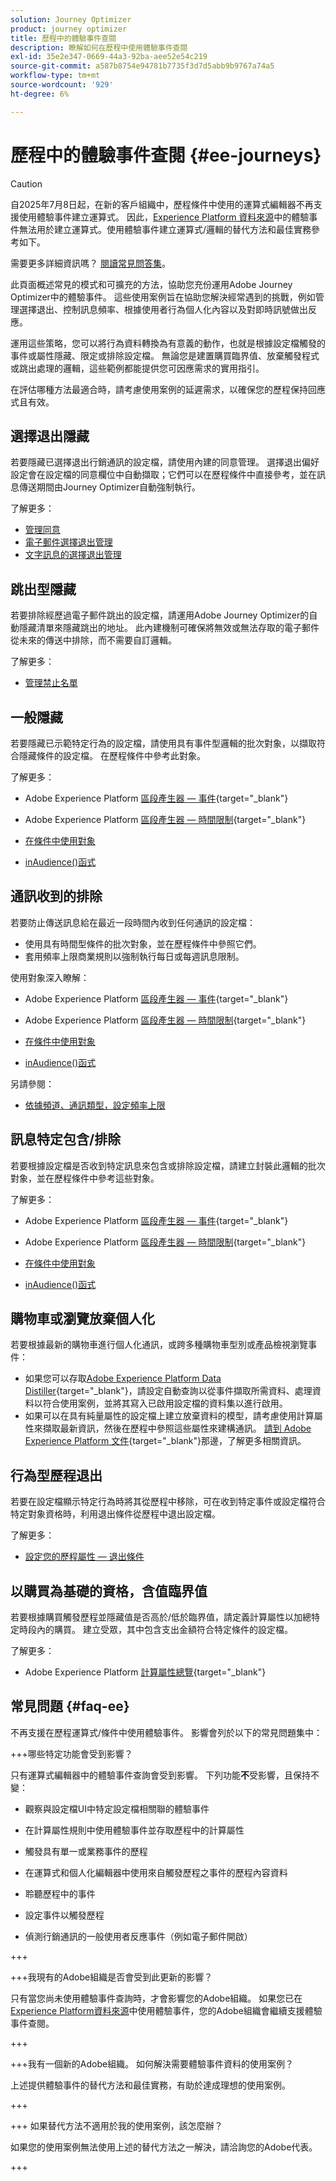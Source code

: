 ```yaml
---
solution: Journey Optimizer
product: journey optimizer
title: 歷程中的體驗事件查閱
description: 瞭解如何在歷程中使用體驗事件查閱
exl-id: 35e2e347-0669-44a3-92ba-aee52e54c219
source-git-commit: a587b8754e94781b7735f3d7d5abb9b9767a74a5
workflow-type: tm+mt
source-wordcount: '929'
ht-degree: 6%

---
```


# 歷程中的體驗事件查閱 {#ee-journeys}

>[!CAUTION]
>
>自2025年7月8日起，在新的客戶組織中，歷程條件中使用的運算式編輯器不再支援使用體驗事件建立運算式。 因此，[Experience Platform 資料來源](../datasource/adobe-experience-platform-data-source.md)中的體驗事件無法用於建立運算式。使用體驗事件建立運算式/邏輯的替代方法和最佳實務參考如下。
>
>需要更多詳細資訊嗎？ [閱讀常見問答集](#faq-ee)。

此頁面概述常見的模式和可擴充的方法，協助您充份運用Adobe Journey Optimizer中的體驗事件。 這些使用案例旨在協助您解決經常遇到的挑戰，例如管理選擇退出、控制訊息頻率、根據使用者行為個人化內容以及對即時訊號做出反應。

運用這些策略，您可以將行為資料轉換為有意義的動作，也就是根據設定檔觸發的事件或屬性隱藏、限定或排除設定檔。 無論您是建置購買臨界值、放棄觸發程式或跳出處理的邏輯，這些範例都能提供您可因應需求的實用指引。

在評估哪種方法最適合時，請考慮使用案例的延遲需求，以確保您的歷程保持回應式且有效。

## 選擇退出隱藏

若要隱藏已選擇退出行銷通訊的設定檔，請使用內建的同意管理。 選擇退出偏好設定會在設定檔的同意欄位中自動擷取；它們可以在歷程條件中直接參考，並在訊息傳送期間由Journey Optimizer自動強制執行。

了解更多：

* [管理同意](../privacy/opt-out.md)
* [電子郵件選擇退出管理](../email/email-opt-out.md)
* [文字訊息的選擇退出管理](../sms/sms-opt-out.md)


## 跳出型隱藏

若要排除經歷過電子郵件跳出的設定檔，請運用Adobe Journey Optimizer的自動隱藏清單來隱藏跳出的地址。 此內建機制可確保將無效或無法存取的電子郵件從未來的傳送中排除，而不需要自訂邏輯。

了解更多：

* [管理禁止名單](../configuration/manage-suppression-list.md)


## 一般隱藏

若要隱藏已示範特定行為的設定檔，請使用具有事件型邏輯的批次對象，以擷取符合隱藏條件的設定檔。 在歷程條件中參考此對象。

了解更多：

* Adobe Experience Platform [區段產生器 — 事件](https://experienceleague.adobe.com/en/docs/experience-platform/segmentation/ui/segment-builder#events){target="_blank"}

* Adobe Experience Platform [區段產生器 — 時間限制](https://experienceleague.adobe.com/en/docs/experience-platform/segmentation/ui/segment-builder#time-constraints){target="_blank"}

* [在條件中使用對象](../building-journeys/condition-activity.md#using-audiences-in-conditions)

* [inAudience()函式](../building-journeys/functions/functioninaudience.md)


## 通訊收到的排除

若要防止傳送訊息給在最近一段時間內收到任何通訊的設定檔：

* 使用具有時間型條件的批次對象，並在歷程條件中參照它們。
* 套用頻率上限商業規則以強制執行每日或每週訊息限制。


使用對象深入瞭解：

* Adobe Experience Platform [區段產生器 — 事件](https://experienceleague.adobe.com/en/docs/experience-platform/segmentation/ui/segment-builder#events){target="_blank"}

* Adobe Experience Platform [區段產生器 — 時間限制](https://experienceleague.adobe.com/en/docs/experience-platform/segmentation/ui/segment-builder#time-constraints){target="_blank"}

* [在條件中使用對象](../building-journeys/condition-activity.md#using-audiences-in-conditions)

* [inAudience()函式](../building-journeys/functions/functioninaudience.md)


另請參閱：

* [依據頻道、通訊類型，設定頻率上限](../conflict-prioritization/channel-capping.md)



## 訊息特定包含/排除

若要根據設定檔是否收到特定訊息來包含或排除設定檔，請建立封裝此邏輯的批次對象，並在歷程條件中參考這些對象。


了解更多：

* Adobe Experience Platform [區段產生器 — 事件](https://experienceleague.adobe.com/en/docs/experience-platform/segmentation/ui/segment-builder#events){target="_blank"}

* Adobe Experience Platform [區段產生器 — 時間限制](https://experienceleague.adobe.com/en/docs/experience-platform/segmentation/ui/segment-builder#time-constraints){target="_blank"}

* [在條件中使用對象](../building-journeys/condition-activity.md#using-audiences-in-conditions)

* [inAudience()函式](../building-journeys/functions/functioninaudience.md)

## 購物車或瀏覽放棄個人化

若要根據最新的購物車進行個人化通訊，或跨多種購物車型別或產品檢視瀏覽事件：

* 如果您可以存取[Adobe Experience Platform Data Distiller](https://experienceleague.adobe.com/en/docs/experience-platform/query/data-distiller/overview){target="_blank"}，請設定自動查詢以從事件擷取所需資料、處理資料以符合使用案例，並將其寫入已啟用設定檔的資料集以進行啟用。
* 如果可以在具有純量屬性的設定檔上建立放棄資料的模型，請考慮使用計算屬性來擷取最新資訊，然後在歷程中參照這些屬性來建構通訊。 [請到 Adobe Experience Platform 文件](https://experienceleague.adobe.com/en/docs/experience-platform/profile/computed-attributes/overview){target="_blank"}那邊，了解更多相關資訊。


## 行為型歷程退出

若要在設定檔顯示特定行為時將其從歷程中移除，可在收到特定事件或設定檔符合特定對象資格時，利用退出條件從歷程中退出設定檔。

了解更多：

* [設定您的歷程屬性 — 退出條件](journey-properties.md#exit-criteria)

## 以購買為基礎的資格，含值臨界值

若要根據購買觸發歷程並隱藏值是否高於/低於臨界值，請定義計算屬性以加總特定時段內的購買。 建立受眾，其中包含支出金額符合特定條件的設定檔。

了解更多：

* Adobe Experience Platform [計算屬性總覽](https://experienceleague.adobe.com/en/docs/experience-platform/profile/computed-attributes/overview){target="_blank"}



## 常見問題 {#faq-ee}

不再支援在歷程運算式/條件中使用體驗事件。 影響會列於以下的常見問題集中：

+++哪些特定功能會受到影響？ 

只有運算式編輯器中的體驗事件查詢會受到影響。 下列功能&#x200B;**不**&#x200B;受影響，且保持不變：

* 觀察與設定檔UI中特定設定檔相關聯的體驗事件

* 在計算屬性規則中使用體驗事件並存取歷程中的計算屬性

* 觸發具有單一或業務事件的歷程

* 在運算式和個人化編輯器中使用來自觸發歷程之事件的歷程內容資料

* 聆聽歷程中的事件

* 設定事件以觸發歷程

* 偵測行銷通訊的一般使用者反應事件（例如電子郵件開啟）

+++

+++我現有的Adobe組織是否會受到此更新的影響？ 

只有當您尚未使用體驗事件查詢時，才會影響您的Adobe組織。 如果您已在[Experience Platform資料來源](../datasource/adobe-experience-platform-data-source.md)中使用體驗事件，您的Adobe組織會繼續支援體驗事件查閱。

+++

+++我有一個新的Adobe組織。 如何解決需要體驗事件資料的使用案例？ 

上述提供體驗事件的替代方法和最佳實務，有助於達成理想的使用案例。

+++

+++ 如果替代方法不適用於我的使用案例，該怎麼辦？

如果您的使用案例無法使用上述的替代方法之一解決，請洽詢您的Adobe代表。

+++
